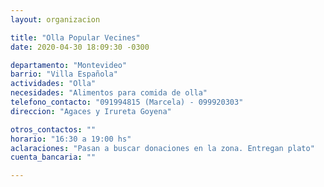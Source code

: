 ```yaml
---
layout: organizacion

title: "Olla Popular Vecines"
date: 2020-04-30 18:09:30 -0300

departamento: "Montevideo"
barrio: "Villa Española"
actividades: "Olla"
necesidades: "Alimentos para comida de olla"
telefono_contacto: "091994815 (Marcela) - 099920303"
direccion: "Agaces y Irureta Goyena"

otros_contactos: ""
horario: "16:30 a 19:00 hs"
aclaraciones: "Pasan a buscar donaciones en la zona. Entregan plato"
cuenta_bancaria: ""

---
```

